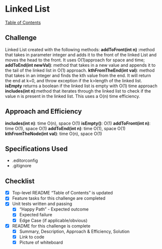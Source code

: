 # Linked List

[Table of Contents](./../../../../../../README.md)

## Challenge
Linked List created with the following methods:
__addToFront(int n)__ :method that takes in parameter integer and adds it to the front of the linked List and moves the head to the front. It uses O(1)approach for space and time;
__addToEnd(int newVal)__: method that takes in a new value and appends it to the tail of the linked list in O(1) approach.
__kthFromTheEnd(int val)__: method that takes in an integer and finds the kth value from the end.  It will return the end at k=0, and throw exception if the k>length of the linked list.
__isEmpty__ returns a boolean if the linked list is empty with O(1) time approach
__includes(int n)__:method that iterates through the linked list to check if the value n is present in the linked list.  This uses a O(n) time efficiency.

## Approach and Efficiency
__includes(int n)__: time O(n), space O(1)
__isEmpty()__: O(1)
__addToFront(int n)__: time O(1), space O(1)
__addToEnd(int n)__: time O(1), space O(1)
__kthFromTheNode(int val)__: time O(n), space O(1)

## Specifications Used
* .editorconfig
* .gitignore

## Checklist
 - [x] Top-level README “Table of Contents” is updated
 - [x] Feature tasks for this challenge are completed
 - [x] Unit tests written and passing
     - [x] “Happy Path” - Expected outcome
     - [x] Expected failure
     - [x] Edge Case (if applicable/obvious)
 - [x] README for this challenge is complete
     - [x] Summary, Description, Approach & Efficiency, Solution
     - [x] Link to code
     - [x] Picture of whiteboard
